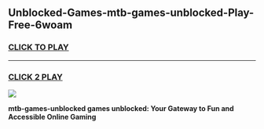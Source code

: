 
## Unblocked-Games-mtb-games-unblocked-Play-Free-6woam
<h3>
<a href="https://premium76.site?title=mtb-games-unblocked&ref=10A">CLICK TO PLAY</a></h3>
<hr>

<h3>
<a href="https://premium76.site?title=mtb-games-unblocked&ref=10A">CLICK 2 PLAY</a>
  
</h3>

<a href="https://premium76.site?title=mtb-games-unblocked&ref=10A"><img src="https://clearcache.store/games.png"></a>


**mtb-games-unblocked games unblocked: Your Gateway to Fun and Accessible Online Gaming**
